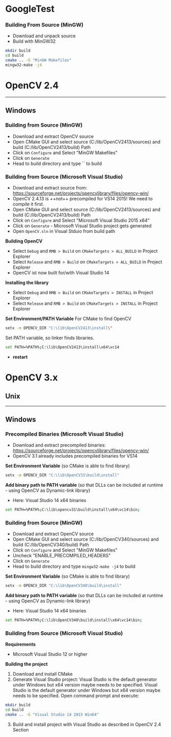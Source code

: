 


# GoogleTest



### Building From Source (MinGW)
- Download and unpack source
- Build with MinGW32

```bash
mkdir build
cd build
cmake .. -G "MinGW Makefiles"
mingw32-make -j4
```

# OpenCV 2.4

---------

## Windows


### Building from Source (MinGW)
- Download and extract OpenCV source
- Open CMake GUI and select source (C:/lib/OpenCV2413/sources) and build (C:/lib/OpenCV2413/build) Path
- Click on `Configure` and Select "MinGW Makefiles"
- Click on `Generate`
- Head to build directory and type `` to build

### Building from Source (Microsoft Visual Studio)

- Download and extract source from: https://sourceforge.net/projects/opencvlibrary/files/opencv-win/
- OpenCV 2.4.13 is ++not++ precompiled for VS14 2015! We need to compile it first.
- Open CMake GUI and select source (C:/lib/OpenCV2413/sources) and build (C:/lib/OpenCV2413/build) Path
- Click on `Configure` and Select "Microsoft Visual Studio 2015 x64"
- Click on `Generate` - Microsoft Visual Studio project gets generated
- Open `OpenCV.sln` in Visual Stduio from build path

**Building OpenCV**
- Select `Debug` and `RMB > Build` on `CMakeTargets > ALL_BUILD` in Project Explorer
- Select `Release` and `RMB > Build` on `CMakeTargets > ALL_BUILD` in Project Explorer
- OpenCV ist now built for/with Visual Studio 14

**Installing the library**
- Select `Debug` and `RMB > Build` on `CMakeTargets > INSTALL` in Project Explorer
- Select `Release` and `RMB > Build` on `CMakeTargets > INSTALL` in Project Explorer

**Set Environment/PATH Variable**
For CMake to find OpenCV

```bash
setx -m OPENCV_DIR "C:\lib\OpenCV2413\install\"
```

Set PATH variable, so linker finds libraries.
```bash
set PATH=%PATH%;C:\lib\OpenCV2413\install\x64\vc14
```

- **restart**

# OpenCV 3.x

## Unix

---------

## Windows

### Precompiled Binaries (Microsoft Visual Studio)

- Download and extract precompiled binaries: https://sourceforge.net/projects/opencvlibrary/files/opencv-win/
- OpenCV 3.1 already includes precompiled binaries for VS14

**Set Environment Variable** (so CMake is able to find library)
```bash
setx -m OPENCV_DIR "C:\lib\OpenCV31\build\install"
```
**Add binary path to PATH variable** (so that DLLs can be included at runtime - using OpenCV as Dynamic-link library)
- Here: Visual Studio 14 x64 binaries
```bash
set PATH=%PATH%;C:\lib\opencv31\build\install\x64\vc14\bin;
```

### Building from Source (MinGW)

- Download and extract OpenCV source
- Open CMake GUI and select source (C:/lib/OpenCV340/sources) and build (C:/lib/OpenCV340/build) Path
- Click on `Configure` and Select "MinGW Makefiles"
- Uncheck "ENABLE_PRECOMPILED_HEADERS"
- Click on `Generate`
- Head to build directory and type `mingw32-make -j4` to build

**Set Environment Variable** (so CMake is able to find library)
```bash
setx -m OPENCV_DIR "C:\lib\OpenCV340\build\install"
```
**Add binary path to PATH variable** (so that DLLs can be included at runtime - using OpenCV as Dynamic-link library)
- Here: Visual Studio 14 x64 binaries
```bash
set PATH=%PATH%;C:\lib\OpenCV340\build\install\x64\vc14\bin;
```

### Building from Source (Microsoft Visual Studio)
**Requirements**
- Microsoft Visual Studio 12 or higher

**Building the project**
1. Download and install CMake
2. Generate Visual Studio project: Visual Studio is the default generator under Windows but x64 version maybe needs to be specified. Visual Studio is the default generator under Windows but x64 version maybe needs to be specified.
Open command prompt and execute:
```bash
mkdir build
cd build
cmake .. -G "Visual Studio 14 2015 Win64"
```

3. Build and install project with Visual Studio as described in OpenCV 2.4 Section
